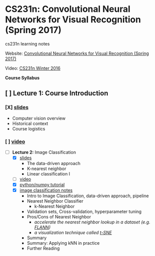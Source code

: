 # CS231n: Convolutional Neural Networks for Visual Recognition (Spring 2017)
cs231n learning notes

Website: [Convolutional Neural Networks for Visual Recognition (Spring 2017)](http://cs231n.stanford.edu/index.html)

Video: [CS231n Winter 2016](https://www.youtube.com/playlist?list=PLkt2uSq6rBVctENoVBg1TpCC7OQi31AlC)

**Course Syllabus**
## [ ] **Lecture 1:**  Course Introduction 
### [X] [slides](http://cs231n.stanford.edu/slides/2017/cs231n_2017_lecture1.pdf)
- Computer vision overview 
- Historical context 
- Course logistics
### [ ] [video](https://www.youtube.com/watch?v=NfnWJUyUJYU&t=204s&index=1&list=PLkt2uSq6rBVctENoVBg1TpCC7OQi31AlC)

- [ ] **Lecture 2:** Image Classification 
  - [X] [slides](http://cs231n.stanford.edu/slides/2017/cs231n_2017_lecture2.pdf)
    - The data-driven approach 
    - K-nearest neighbor 
    - Linear classification I
  - [ ] [video]()
  - [X] [python/numpy tutorial](http://cs231n.github.io/python-numpy-tutorial/)
  - [X] [image classification notes](http://cs231n.github.io/classification)
    - Intro to Image Classification, data-driven approach, pipeline
    - Nearest Neighbor Classifier
      - k-Nearest Neighbor
    - Validation sets, Cross-validation, hyperparameter tuning
    - Pros/Cons of Nearest Neighbor
      - *accelerate the nearest neighbor lookup in a dataset (e.g. [FLANN](http://www.cs.ubc.ca/research/flann/))*
      - *a visualization technique called [t-SNE](http://lvdmaaten.github.io/tsne/)*
    - Summary
    - Summary: Applying kNN in practice
    - Further Reading

